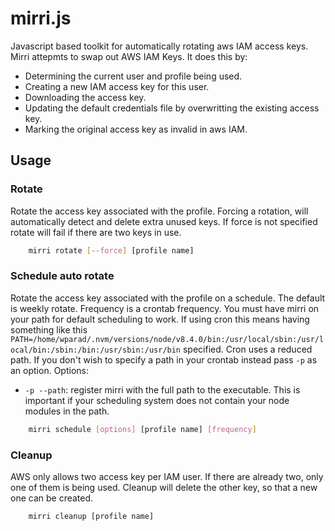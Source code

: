 # mirri.js
Javascript based toolkit for automatically rotating aws IAM access keys. Mirri attepmts to swap out AWS IAM Keys. It does this by:
* Determining the current user and profile being used.
* Creating a new IAM access key for this user.
* Downloading the access key.
* Updating the default credentials file by overwritting the existing access key.
* Marking the original access key as invalid in aws IAM.

## Usage

### Rotate
Rotate the access key associated with the profile. Forcing a rotation, will automatically detect and delete extra unused keys.  If force is not specified rotate will fail if there are two keys in use.

```bash
    mirri rotate [--force] [profile name]
```

### Schedule auto rotate
Rotate the access key associated with the profile on a schedule. The default is weekly rotate. Frequency is a crontab frequency.  You must have mirri on your path for default scheduling to work.  If using
cron this means having something like this `PATH=/home/wparad/.nvm/versions/node/v8.4.0/bin:/usr/local/sbin:/usr/local/bin:/sbin:/bin:/usr/sbin:/usr/bin` specified.  Cron uses a reduced path.  If you don't
wish to specify a path in your crontab instead pass `-p` as an option.
Options:
* `-p --path`: register mirri with the full path to the executable.  This is important if your scheduling system does not contain your node modules in the path.

```bash
    mirri schedule [options] [profile name] [frequency]
```

### Cleanup
AWS only allows two access key per IAM user. If there are already two, only one of them is being used. Cleanup will delete the other key, so that a new one can be created.

```bash
    mirri cleanup [profile name]
```
